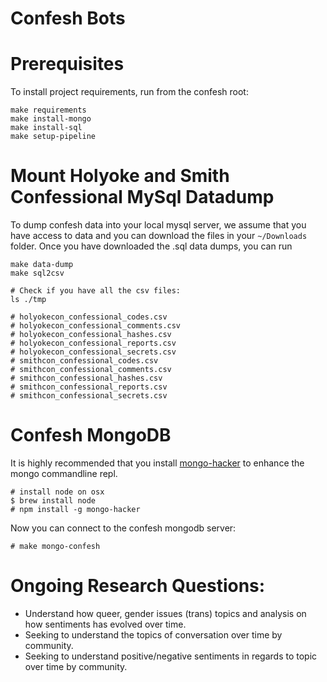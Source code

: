 # Confesh Bots

# Prerequisites

To install project requirements, run from the confesh root:
```
make requirements
make install-mongo
make install-sql
make setup-pipeline
```

#  Mount Holyoke and Smith Confessional MySql Datadump

To dump confesh data into your local mysql server, we assume that you have
access to data and you can download the files in your `~/Downloads` folder.
Once you have downloaded the .sql data dumps, you can run

```
make data-dump
make sql2csv

# Check if you have all the csv files:
ls ./tmp

# holyokecon_confessional_codes.csv
# holyokecon_confessional_comments.csv
# holyokecon_confessional_hashes.csv
# holyokecon_confessional_reports.csv
# holyokecon_confessional_secrets.csv
# smithcon_confessional_codes.csv
# smithcon_confessional_comments.csv
# smithcon_confessional_hashes.csv
# smithcon_confessional_reports.csv
# smithcon_confessional_secrets.csv
```

# Confesh MongoDB

It is highly recommended that you install [mongo-hacker](https://github.com/TylerBrock/mongo-hacker)
to enhance the mongo commandline repl.
```
# install node on osx
$ brew install node
# npm install -g mongo-hacker
```

Now you can connect to the confesh mongodb server:
```
# make mongo-confesh
```

# Ongoing Research Questions:

- Understand how queer, gender issues (trans) topics and analysis on how sentiments has evolved over time.
- Seeking to understand the topics of conversation over time by community.
- Seeking to understand positive/negative sentiments in regards to topic over time by community.
